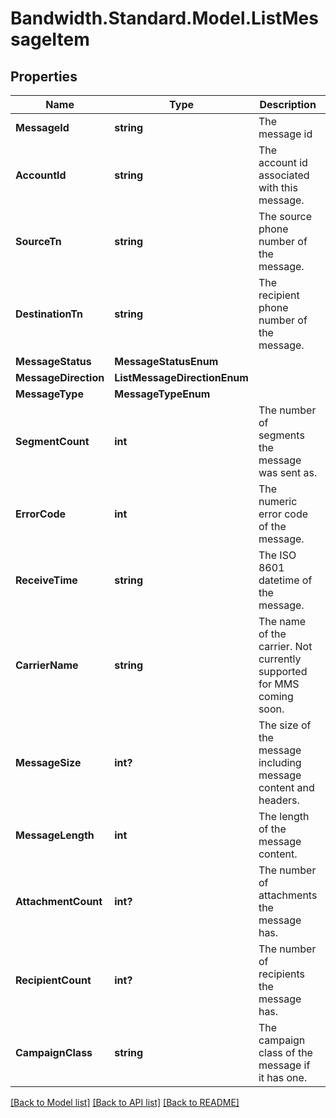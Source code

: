 # Bandwidth.Standard.Model.ListMessageItem

## Properties

Name | Type | Description | Notes
------------ | ------------- | ------------- | -------------
**MessageId** | **string** | The message id | [optional] 
**AccountId** | **string** | The account id associated with this message. | [optional] 
**SourceTn** | **string** | The source phone number of the message. | [optional] 
**DestinationTn** | **string** | The recipient phone number of the message. | [optional] 
**MessageStatus** | **MessageStatusEnum** |  | [optional] 
**MessageDirection** | **ListMessageDirectionEnum** |  | [optional] 
**MessageType** | **MessageTypeEnum** |  | [optional] 
**SegmentCount** | **int** | The number of segments the message was sent as. | [optional] 
**ErrorCode** | **int** | The numeric error code of the message. | [optional] 
**ReceiveTime** | **string** | The ISO 8601 datetime of the message. | [optional] 
**CarrierName** | **string** | The name of the carrier. Not currently supported for MMS coming soon. | [optional] 
**MessageSize** | **int?** | The size of the message including message content and headers. | [optional] 
**MessageLength** | **int** | The length of the message content. | [optional] 
**AttachmentCount** | **int?** | The number of attachments the message has. | [optional] 
**RecipientCount** | **int?** | The number of recipients the message has. | [optional] 
**CampaignClass** | **string** | The campaign class of the message if it has one. | [optional] 

[[Back to Model list]](../README.md#documentation-for-models) [[Back to API list]](../README.md#documentation-for-api-endpoints) [[Back to README]](../README.md)

